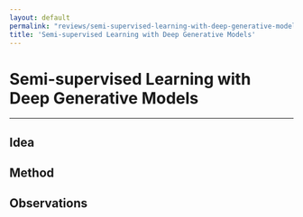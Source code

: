 ```yaml
---
layout: default
permalink: "reviews/semi-supervised-learning-with-deep-generative-models.html"
title: 'Semi-supervised Learning with Deep Generative Models'
---
```


# Semi-supervised Learning with Deep Generative Models
---

## Idea


## Method


## Observations
